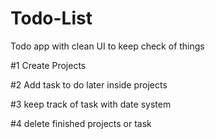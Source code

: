 # Todo-List

Todo app with clean UI to keep check of things

#1 Create Projects

#2 Add task to do later inside projects

#3 keep track of task with date system

#4 delete finished projects or task
